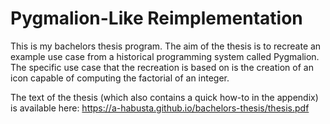 # Pygmalion-Like Reimplementation

This is my bachelors thesis program. The aim of the thesis is to recreate an example use case from a historical programming system called Pygmalion. The specific use case that the recreation is based on is the creation of an icon capable of computing the factorial of an integer.


The text of the thesis (which also contains a quick how-to in the appendix) is available here:
<https://a-habusta.github.io/bachelors-thesis/thesis.pdf>
